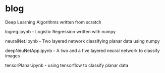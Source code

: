 # blog

Deep Learning Algorithms written from scratch

logreg.ipynb - Logistic Regression written with numpy

neuralNet.ipynb - Two layered network classifying planar data using numpy

deepNeuNetApp.ipynb - A two and a five layered neural network to classify images

tensorPlanar.ipynb - using tensorflow to classify planar data


